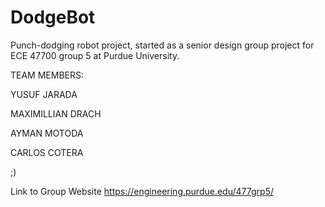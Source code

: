 # DodgeBot

Punch-dodging robot project, started as a senior design group project for ECE 47700 group 5 at Purdue University.

TEAM MEMBERS:

YUSUF JARADA

MAXIMILLIAN DRACH

AYMAN MOTODA

CARLOS COTERA

;)

Link to Group Website
https://engineering.purdue.edu/477grp5/